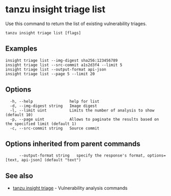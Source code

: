 # tanzu insight triage list

Use this command to return the list of existing vulnerability triages.

```console
tanzu insight triage list [flags]
```

## <a id='examples'></a>Examples

```console
insight triage list --img-digest sha256:123456789
insight triage list --src-commit a1s2d3f4 --limit 5
insight triage list --output-format api-json
insight triage list --page 5 --limit 20
```

## <a id='options'></a>Options

```console
  -h, --help                help for list
  -d, --img-digest string   Image digest
  -l, --limit uint          Limits the number of analysis to show (default 10)
  -p, --page uint           Allows to paginate the results based on the specified limit (default 1)
  -c, --src-commit string   Source commit
```

## <a id='options'></a>Options inherited from parent commands

```console
      --output-format string   specify the response's format, options=[text, api-json] (default "text")
```

## <a id='see-also'></a>See also

* [tanzu insight triage](tanzu_insight_triage.hbs.md)	 - Vulnerability analysis commands
